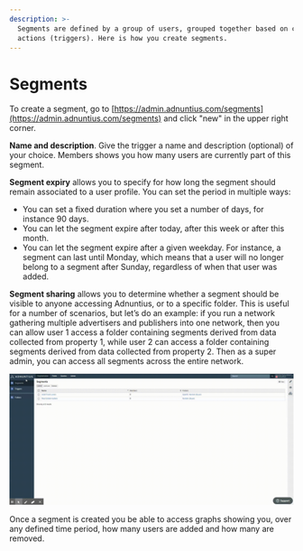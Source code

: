 ```yaml
---
description: >-
  Segments are defined by a group of users, grouped together based on common
  actions (triggers). Here is how you create segments.
---
```


# Segments

To create a segment, go to [https://admin.adnuntius.com/segments](https://admin.adnuntius.com/segments) and click "new" in the upper right corner.

**Name and description**. Give the trigger a name and description \(optional\) of your choice. Members shows you how many users are currently part of this segment. 

**Segment expiry** allows you to specify for how long the segment should remain associated to a user profile. You can set the period in multiple ways:  

* You can set a fixed duration where you set a number of days, for instance 90 days. 
* You can let the segment expire after today, after this week or after this month.
* You can let the segment expire after a given weekday. For instance, a segment can last until Monday, which means that a user will no longer belong to a segment after Sunday, regardless of when that user was added.

**Segment sharing** allows you to determine whether a segment should be visible to anyone accessing Adnuntius, or to a specific folder. This is useful for a number of scenarios, but let’s do an example: if you run a network gathering multiple advertisers and publishers into one network, then you can allow user 1 access a folder containing segments derived from data collected from property 1, while user 2 can access a folder containing segments derived from data collected from property 2. Then as a super admin, you can access all segments across the entire network. 

![Quick overview of a segment.](../../../.gitbook/assets/202008-ad-segments-gif-_1_.gif)

Once a segment is created you be able to access graphs showing you, over any defined time period, how many users are added and how many are removed.

